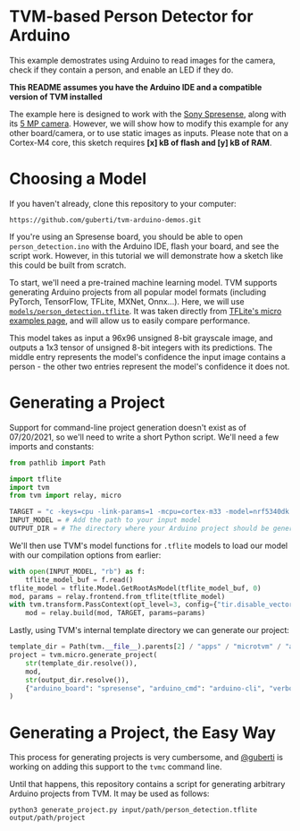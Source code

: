 # TVM-based Person Detector for Arduino
This example demostrates using Arduino to read images for the camera, check if they contain a person, and enable an LED if they do.

**This README assumes you have the Arduino IDE and a compatible version of TVM installed**

The example here is designed to work with the [Sony Spresense](https://www.adafruit.com/product/4419), along with its [5 MP camera](https://www.adafruit.com/product/4417). However, we will show how to modify this example for any other board/camera, or to use static images as inputs. Please note that on a Cortex-M4 core, this sketch requires **[x] kB of flash and [y] kB of RAM**.

# Choosing a Model
If you haven't already, clone this repository to your computer:

```
https://github.com/guberti/tvm-arduino-demos.git
```

If you're using an Spresense board, you should be able to open `person_detection.ino` with the Arduino IDE, flash your board, and see the script work. However, in this tutorial we will demonstrate how a sketch like this could be built from scratch.

To start, we'll need a pre-trained machine learning model. TVM supports generating Arduino projects from all popular model formats (including PyTorch, TensorFlow, TFLite, MXNet, Onnx...). Here, we will use [`models/person_detection.tflite`](../models/person_detection.tflite). It was taken directly from [TFLite's micro examples page](https://github.com/tensorflow/tflite-micro/tree/main/tensorflow/lite/micro/examples), and will allow us to easily compare performance.

This model takes as input a 96x96 unsigned 8-bit grayscale image, and outputs a 1x3 tensor of unsigned 8-bit integers with its predictions. The middle entry represents the model's confidence the input image contains a person - the other two entries represent the model's confidence it does not.

# Generating a Project
Support for command-line project generation doesn't exist as of 07/20/2021, so we'll need to write a short Python script. We'll need a few imports and constants:

```python
from pathlib import Path

import tflite
import tvm
from tvm import relay, micro

TARGET = "c -keys=cpu -link-params=1 -mcpu=cortex-m33 -model=nrf5340dk -runtime=c -system-lib=1"
INPUT_MODEL = # Add the path to your input model
OUTPUT_DIR = # The directory where your Arduino project should be generated
```

We'll then use TVM's model functions for `.tflite` models to load our model with our compilation options from earlier:

```python
with open(INPUT_MODEL, "rb") as f:
    tflite_model_buf = f.read()
tflite_model = tflite.Model.GetRootAsModel(tflite_model_buf, 0)
mod, params = relay.frontend.from_tflite(tflite_model)
with tvm.transform.PassContext(opt_level=3, config={"tir.disable_vectorize": True}):
    mod = relay.build(mod, TARGET, params=params)
```

Lastly, using TVM's internal template directory we can generate our project:

```python
template_dir = Path(tvm.__file__).parents[2] / "apps" / "microtvm" / "arduino" / "template_project"
project = tvm.micro.generate_project(
    str(template_dir.resolve()),
    mod,
    str(output_dir.resolve()),
    {"arduino_board": "spresense", "arduino_cmd": "arduino-cli", "verbose": 0},
)
```

# Generating a Project, the Easy Way
This process for generating projects is very cumbersome, and [@guberti](https://github.com/guberti) is working on adding this support to the `tvmc` command line.

Until that happens, this repository contains a script for generating arbitrary Arduino projects from TVM. It may be used as follows:

```
python3 generate_project.py input/path/person_detection.tflite output/path/project
```
